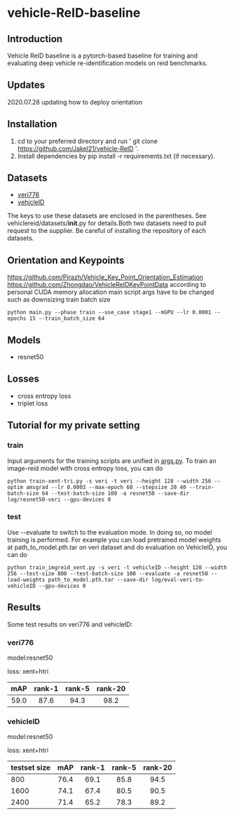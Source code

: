 # vehicle-ReID-baseline
## Introduction
Vehicle ReID baseline is a pytorch-based baseline for training and evaluating deep vehicle re-identification models on reid benchmarks.
## Updates
2020.07.28 updating how to deploy orientation

## Installation
1. cd to your preferred directory and run ' git clone https://github.com/Jakel21/vehicle-ReID '.
2. Install dependencies by pip install -r requirements.txt (if necessary).
## Datasets
+ [veri776](https://github.com/VehicleReId/VeRidataset)
+ [vehicleID](https://pkuml.org/resources/pku-vehicleid.html)

The keys to use these datasets are enclosed in the parentheses. See vehiclereid/datasets/__init__.py for details.Both two datasets need to pull request to the supplier.
Be careful of installing the repository of each datasets.

## Orientation and Keypoints
https://github.com/Pirazh/Vehicle_Key_Point_Orientation_Estimation
https://github.com/Zhongdao/VehicleReIDKeyPointData
according to personal CUDA memory allocation main script args have to be changed such as downsizing train batch size
```
python main.py --phase train --use_case stage1 --mGPU --lr 0.0001 --epochs 15 --train_batch_size 64
```

## Models
+ resnet50
## Losses
+ cross entropy loss
+ triplet loss

## Tutorial for my private setting
### train
Input arguments for the training scripts are unified in [args.py](./args.py).
To train an image-reid model with cross entropy loss, you can do
```
python train-xent-tri.py -s veri -t veri --height 128 --width 256 --optim amsgrad --lr 0.0003 --max-epoch 60 --stepsize 20 40 --train-batch-size 64 --test-batch-size 100 -a resnet50 --save-dir log/resnet50-veri --gpu-devices 0
```
### test
Use --evaluate to switch to the evaluation mode. In doing so, no model training is performed.
For example you can load pretrained model weights at path_to_model.pth.tar on veri dataset and do evaluation on VehicleID, you can do
```
python train_imgreid_xent.py -s veri -t vehicleID --height 128 --width 256 --test-size 800 --test-batch-size 100 --evaluate -a resnet50 --load-weights path_to_model.pth.tar --save-dir log/eval-veri-to-vehicleID --gpu-devices 0 
```

## Results
Some test results on veri776 and vehicleID:

### veri776
model:resnet50 

loss: xent+htri

| mAP | rank-1 | rank-5 | rank-20 |
|:---:| :----: | :----: | :-----: |
|59.0|87.6|94.3|98.2|

### vehicleID
model:resnet50 

loss: xent+htri

| testset size | mAP | rank-1 | rank-5 | rank-20 |
| :----------- |:---:| :----: | :----: | :-----: |
|800|76.4|69.1|85.8|94.5|
|1600|74.1|67.4|80.5|90.5|
|2400|71.4|65.2|78.3|89.2|

